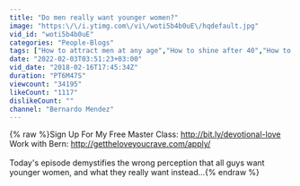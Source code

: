 ```yaml
---
title: "Do men really want younger women?"
image: "https:\/\/i.ytimg.com\/vi\/woti5b4b0uE\/hqdefault.jpg"
vid_id: "woti5b4b0uE"
categories: "People-Blogs"
tags: ["How to attract men at any age","How to shine after 40","How to be more attractive than younger women"]
date: "2022-02-03T03:51:23+03:00"
vid_date: "2018-02-16T17:45:34Z"
duration: "PT6M47S"
viewcount: "34195"
likeCount: "1117"
dislikeCount: ""
channel: "Bernardo Mendez"
---
```

{% raw %}Sign Up For My Free Master Class: <a rel="nofollow" target="blank" href="http://bit.ly/devotional-love">http://bit.ly/devotional-love</a><br />Work with Bern: <a rel="nofollow" target="blank" href="http://gettheloveyoucrave.com/apply/">http://gettheloveyoucrave.com/apply/</a><br /><br />Today's episode demystifies the wrong perception that all guys want younger women, and what they really want instead...{% endraw %}
